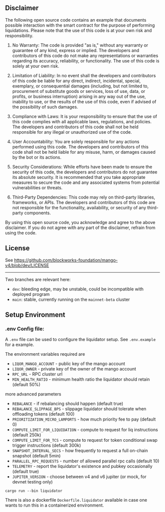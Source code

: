 ## Disclaimer

The following open source code contains an example that documents possible interaction with the smart contract for the purpose of performing liquidations. Please note that the use of this code is at your own risk and responsibility.

1. No Warranty: The code is provided "as is," without any warranty or guarantee of any kind, express or implied. The developers and contributors of this code do not make any representations or warranties regarding its accuracy, reliability, or functionality. The use of this code is solely at your own risk.

2. Limitation of Liability: In no event shall the developers and contributors of this code be liable for any direct, indirect, incidental, special, exemplary, or consequential damages (including, but not limited to, procurement of substitute goods or services, loss of use, data, or profits, or business interruption) arising in any way out of the use, inability to use, or the results of the use of this code, even if advised of the possibility of such damages.

3. Compliance with Laws: It is your responsibility to ensure that the use of this code complies with all applicable laws, regulations, and policies. The developers and contributors of this code shall not be held responsible for any illegal or unauthorized use of the code.

4. User Accountability: You are solely responsible for any actions performed using this code. The developers and contributors of this code shall not be held liable for any misuse, harm, or damages caused by the bot or its actions.

5. Security Considerations: While efforts have been made to ensure the security of this code, the developers and contributors do not guarantee its absolute security. It is recommended that you take appropriate measures to secure the code and any associated systems from potential vulnerabilities or threats.

6. Third-Party Dependencies: This code may rely on third-party libraries, frameworks, or APIs. The developers and contributors of this code are not responsible for the functionality, availability, or security of any third-party components.

By using this open source code, you acknowledge and agree to the above disclaimer. If you do not agree with any part of the disclaimer, refrain from using the code.


## License

See https://github.com/blockworks-foundation/mango-v4/blob/dev/LICENSE

---


Two branches are relevant here:

- `dev`: bleeding edge, may be unstable, could be incompatible with deployed program
- `main`: stable, currently running on the `mainnet-beta` cluster

## Setup Environment

### .env Config file:

A `.env` file can be used to configure the liquidator setup. See `.env.example` for a example.

The environment variables required are

- `LIQOR_MANGO_ACCOUNT` - public key of the mango account
- `LIQOR_OWNER` - private key of the owner of the mango account
- `RPC_URL` - RPC cluster url
- `MIN_HEALTH_RATIO` - minimum health ratio the liquidator should retain (default 50%)

more advanced parameters

- `REBALANCE` - if rebalancing should happen (default true)
- `REBALANCE_SLIPPAGE_BPS` - slippage liquidator should tolerate when offloading tokens (default 100)
- `PRIORITIZATION_MICRO_LAMPORTS` - how much priority fee to pay (default 0)
- `COMPUTE_LIMIT_FOR_LIQUIDATION` - compute to request for liq instructions (default 250k)
- `COMPUTE_LIMIT_FOR_TCS` - compute to request for token conditional swap trigger instructions (default 300k)
- `SNAPSHOT_INTERVAL_SECS` - how frequently to request a full on-chain snapshot (default 5min)
- `PARALLEL_RPC_REQUESTS` - number of allowed parallel rpc calls (default 10)
- `TELEMETRY` - report the liquidator's existence and pubkey occasionally (default true)
- `JUPITER_VERSION` - choose between v4 and v6 jupiter (or mock, for devnet testing only)

```shell
cargo run --bin liquidator
```

There is also a dockerfile `Dockerfile.liquidator` available in case one wants to run this in a containerized environment.
